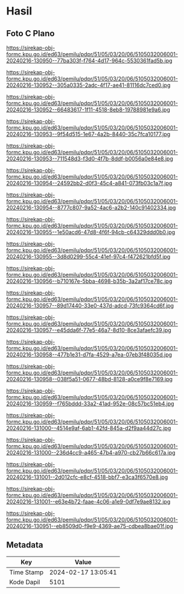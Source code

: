 # Hasil

## Foto C Plano

https://sirekap-obj-formc.kpu.go.id/ed63/pemilu/pdpr/51/05/03/20/06/5105032006001-20240216-130950--77ba303f-f764-4d17-964c-5530361fad5b.jpg

https://sirekap-obj-formc.kpu.go.id/ed63/pemilu/pdpr/51/05/03/20/06/5105032006001-20240216-130952--305a0335-2adc-4f17-ae41-81116dc7ced0.jpg

https://sirekap-obj-formc.kpu.go.id/ed63/pemilu/pdpr/51/05/03/20/06/5105032006001-20240216-130952--66483617-1f11-4518-8eb8-19788981e9a6.jpg

https://sirekap-obj-formc.kpu.go.id/ed63/pemilu/pdpr/51/05/03/20/06/5105032006001-20240216-130953--9f54d515-1e67-4a2b-8440-35c7fca10177.jpg

https://sirekap-obj-formc.kpu.go.id/ed63/pemilu/pdpr/51/05/03/20/06/5105032006001-20240216-130953--711548d3-f3d0-4f7b-8ddf-b0056a0e84e8.jpg

https://sirekap-obj-formc.kpu.go.id/ed63/pemilu/pdpr/51/05/03/20/06/5105032006001-20240216-130954--24592bb2-d0f3-45c4-a841-073fb03c1a7f.jpg

https://sirekap-obj-formc.kpu.go.id/ed63/pemilu/pdpr/51/05/03/20/06/5105032006001-20240216-130954--8777c807-9a52-4ac6-a2b2-140c91402334.jpg

https://sirekap-obj-formc.kpu.go.id/ed63/pemilu/pdpr/51/05/03/20/06/5105032006001-20240216-130955--1e50acd6-47d8-4f6f-94cb-c64329ddd0b0.jpg

https://sirekap-obj-formc.kpu.go.id/ed63/pemilu/pdpr/51/05/03/20/06/5105032006001-20240216-130955--3d8d0299-55c4-41ef-97c4-f472621bfd5f.jpg

https://sirekap-obj-formc.kpu.go.id/ed63/pemilu/pdpr/51/05/03/20/06/5105032006001-20240216-130956--b710167e-5bba-4698-b35b-3a2af17ce78c.jpg

https://sirekap-obj-formc.kpu.go.id/ed63/pemilu/pdpr/51/05/03/20/06/5105032006001-20240216-130957--89d17440-33e0-437d-adcd-73fc9364cd6f.jpg

https://sirekap-obj-formc.kpu.go.id/ed63/pemilu/pdpr/51/05/03/20/06/5105032006001-20240216-130957--e45dda6f-77e5-46a7-8d10-8ce3afaefc39.jpg

https://sirekap-obj-formc.kpu.go.id/ed63/pemilu/pdpr/51/05/03/20/06/5105032006001-20240216-130958--477b1e31-d7fa-4529-a7ea-07eb3f48035d.jpg

https://sirekap-obj-formc.kpu.go.id/ed63/pemilu/pdpr/51/05/03/20/06/5105032006001-20240216-130958--038f5a51-0677-48bd-8128-a0ce9f8e7169.jpg

https://sirekap-obj-formc.kpu.go.id/ed63/pemilu/pdpr/51/05/03/20/06/5105032006001-20240216-130959--f765bddd-33a2-41ad-952e-08c57bc51eb4.jpg

https://sirekap-obj-formc.kpu.go.id/ed63/pemilu/pdpr/51/05/03/20/06/5105032006001-20240216-131000--4514e9af-6ab1-42fd-845a-d2f9aa44d27c.jpg

https://sirekap-obj-formc.kpu.go.id/ed63/pemilu/pdpr/51/05/03/20/06/5105032006001-20240216-131000--236d4cc9-a465-47b4-a970-cb27b66c617a.jpg

https://sirekap-obj-formc.kpu.go.id/ed63/pemilu/pdpr/51/05/03/20/06/5105032006001-20240216-131001--2d012cfc-e8cf-4518-bbf7-e3ca3f6570e8.jpg

https://sirekap-obj-formc.kpu.go.id/ed63/pemilu/pdpr/51/05/03/20/06/5105032006001-20240216-131001--e63e4b72-faae-4c06-a1e9-0df7e9ae8132.jpg

https://sirekap-obj-formc.kpu.go.id/ed63/pemilu/pdpr/51/05/03/20/06/5105032006001-20240216-130951--eb8509d0-f9e9-4369-ae75-cdbea8bae01f.jpg


## Metadata

| Key        | Value               |
| ---------- | ------------------- |
| Time Stamp | 2024-02-17 13:05:41 |
| Kode Dapil | 5101                |



